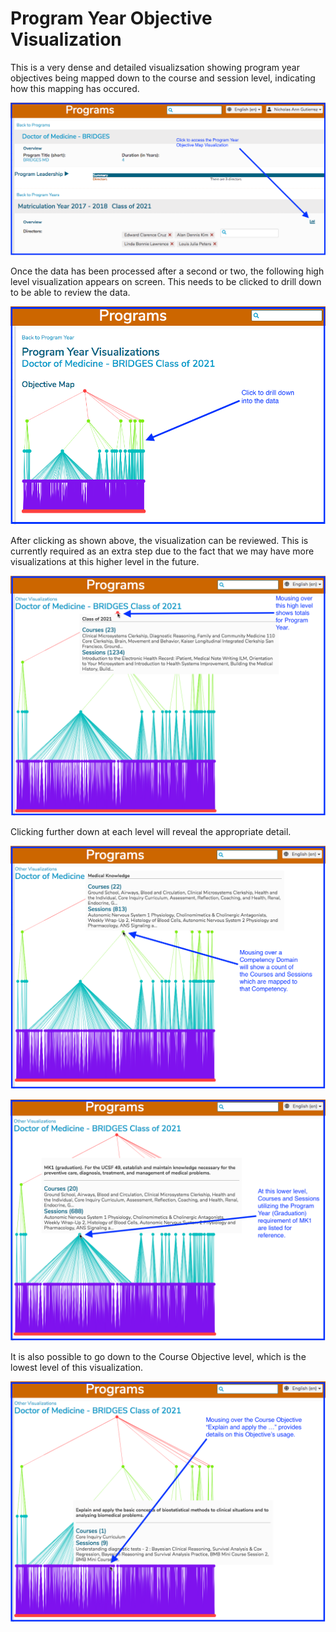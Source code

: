 # Program Year Objective Visualization

This is a very dense and detailed visualizsation showing program year objectives being mapped down to the course and session level, indicating how this mapping has occured.

![select visualization](../images/programs/objective_map_visualization/select_visualization.png)

Once the data has been processed after a second or two, the following high level visualization appears on screen. This needs to be clicked to drill down to be able to review the data.

![click for more details](../images/programs/objective_map_visualization/click_for_more_details.png)

After clicking as shown above, the visualization can be reviewed. This is currently required as an extra step due to the fact that we may have more visualizations at this higher level in the future.

![highest level mouse-over](../images/programs/objective_map_visualization/highest_level_mouse_over.png)

Clicking further down at each level will reveal the appropriate detail. 

![competency domain level (Medical Knowledge)](../images/programs/objective_map_visualization/competency_domain_level.png)

![program year objective level (MK1)](../images/programs/objective_map_visualization/program_year_objective_level.png)

It is also possible to go down to the Course Objective level, which is the lowest level of this visualization. 

![course objective level](../images/programs/objective_map_visualization/course_objective_level.png)


